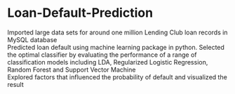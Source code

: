 # Loan-Default-Prediction
Imported large data sets for around one million Lending Club loan records in MySQL database<br>
Predicted loan default using machine learning package in python. Selected the optimal classifier by evaluating the performance of a range of classification models including LDA, Regularized Logistic Regression, Random Forest and Support Vector Machine<br>
Explored factors that influenced the probability of default and visualized the result<br>
